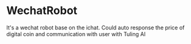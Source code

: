 # WechatRobot
It's a wechat robot base on the ichat. Could auto response the price of digital coin and communication with user with Tuling AI
